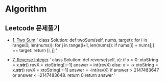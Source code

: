 # Algorithm
## Leetcode 문제풀기
* [1. Two Sum](https://leetcode.com/problems/two-sum/)
'
class Solution:
   def twoSum(self, nums, target):
       for i in range(0, len(nums)):
           for j in range(i+1, len(nums)):
               if nums[i] + nums[j] == target:
                   return [i, j]
'
  
* [7. Reverse Integer](https://leetcode.com/problems/reverse-integer/)
'
class Solution:
   def reverse(self, x):
       if x > 0:
           xtoString = x.__str__()
           revX = xtoString[::-1]
           answer = int(revX)
       else:
           x = -x
           xtoString = x.__str__()
           revX = xtoString[::-1]
           answer = -int(revX)
       if answer > 2147483647 or answer < -2147483648:
           return 0
       return answer
'

